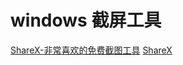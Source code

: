 # windows 截屏工具

[ShareX-非常喜欢的免费截图工具](https://zhuanlan.zhihu.com/p/456990905)
[ShareX](https://getsharex.com/)
